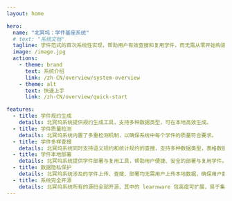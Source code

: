 ```yaml
---
layout: home

hero:
  name: "北冥坞：学件基座系统"
  # text: "系统文档"
  tagline: 学件范式的首次系统性实现，帮助用户有效查搜和复用学件，而无需从零开始构建机器学习模型。
  image: /image.jpg
  actions:
    - theme: brand
      text: 系统介绍
      link: /zh-CN/overview/system-overview
    - theme: alt
      text: 快速上手
      link: /zh-CN/overview/quick-start

features:
  - title: 学件规约生成
    details: 北冥坞系统提供规约生成工具，支持多种数据类型，可在本地高效生成。
  - title: 学件质量检测
    details: 北冥坞系统内置了多重检测机制，以确保系统中每个学件的质量符合要求。
  - title: 学件多样查搜
    details: 北冥坞系统同时支持语义规约和统计规约的查搜，支持多种数据类型，表格数据额外支持异构查搜。
  - title: 学件本地部署
    details: 北冥坞系统提供学件部署与复用工具，帮助用户便捷、安全的部署与复用学件。
  - title: 数据隐私保护
    details: 北冥坞系统涉及的学件上传、查搜、部署均无需用户上传本地数据，确保用户数据隐私。
  - title: 系统完全开源
    details: 北冥坞系统所有的源码全部开源，其中的 learnware 包高度可扩展，易于集成新特性和新功能。
---
```

